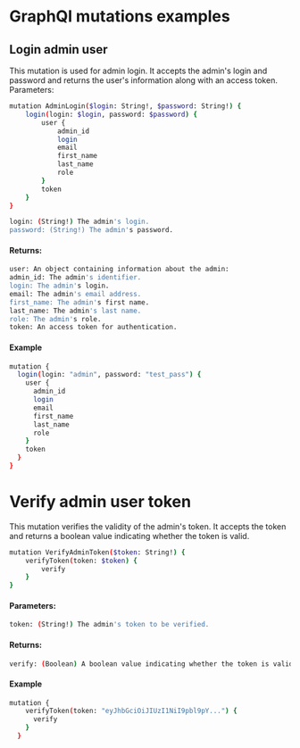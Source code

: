 # GraphQl mutations examples


## Login admin user
This mutation is used for admin login. It accepts the admin's login and password and returns the user's information along with an access token.
Parameters:

```bash
mutation AdminLogin($login: String!, $password: String!) {
    login(login: $login, password: $password) {
        user {
            admin_id
            login
            email
            first_name
            last_name
            role
        }
        token
    }
}
```

```bash
login: (String!) The admin's login.
password: (String!) The admin's password.
```

#### Returns:
```bash
user: An object containing information about the admin:
admin_id: The admin's identifier.
login: The admin's login.
email: The admin's email address.
first_name: The admin's first name.
last_name: The admin's last name.
role: The admin's role.
token: An access token for authentication.
```

#### Example
```bash
mutation {
  login(login: "admin", password: "test_pass") {
    user {
      admin_id
      login
      email
      first_name
      last_name
      role
    }
    token
  }
}
```

# Verify admin user token
This mutation verifies the validity of the admin's token. It accepts the token and returns a boolean value indicating whether the token is valid.

```bash
mutation VerifyAdminToken($token: String!) {
    verifyToken(token: $token) {
        verify
    }
}
```

#### Parameters:
```bash
token: (String!) The admin's token to be verified.
```

#### Returns:

```bash
verify: (Boolean) A boolean value indicating whether the token is valid (true - valid, false - invalid).
```

#### Example

```bash
mutation {
    verifyToken(token: "eyJhbGciOiJIUzI1NiI9pbl9pY...") {
      verify
    }
  }
```
